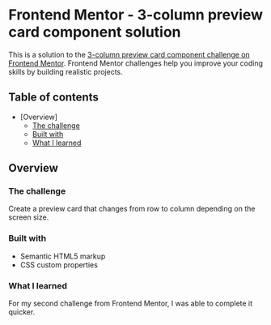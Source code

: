 # Frontend Mentor - 3-column preview card component solution

This is a solution to the [3-column preview card component challenge on Frontend Mentor](https://www.frontendmentor.io/challenges/3column-preview-card-component-pH92eAR2-). Frontend Mentor challenges help you improve your coding skills by building realistic projects. 

## Table of contents

- [Overview]
  - [The challenge](#the-challenge)
  - [Built with](#built-with)
  - [What I learned](#what-i-learned)

## Overview

### The challenge

Create a preview card that changes from row to column depending on the screen size.

### Built with

- Semantic HTML5 markup
- CSS custom properties

### What I learned

For my second challenge from Frontend Mentor, I was able to complete it quicker.
